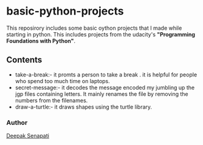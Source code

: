 # basic-python-projects

  This reposirory includes some basic oython projects that I made while starting in python.
  This includes projects from the udacity's __"Programming Foundations with Python"__.
  
  
## Contents

* take-a-break:-
      it promts a person to take a break . it is helpful for people who spend too much time on laptops.
* secret-message:-
      it decodes the message encoded my jumbling up the jgp files containing letters. It mainly renames the file by removing the  numbers from the filenames.
* draw-a-turtle:-
      it draws shapes using the turtle library.
      
      
### Author

[Deepak Senapati](https://github.com/Deepak345)
